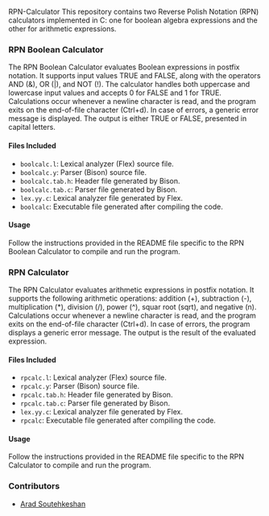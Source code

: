 RPN-Calculator
This repository contains two Reverse Polish Notation (RPN) calculators implemented in C: one for boolean algebra expressions and the other for arithmetic expressions.

### RPN Boolean Calculator

The RPN Boolean Calculator evaluates Boolean expressions in postfix notation. It supports input values TRUE and FALSE, along with the operators AND (&), OR (|), and NOT (!). The calculator handles both uppercase and lowercase input values and accepts 0 for FALSE and 1 for TRUE. Calculations occur whenever a newline character is read, and the program exits on the end-of-file character (Ctrl+d). In case of errors, a generic error message is displayed. The output is either TRUE or FALSE, presented in capital letters.

#### Files Included

- `boolcalc.l`: Lexical analyzer (Flex) source file.
- `boolcalc.y`: Parser (Bison) source file.
- `boolcalc.tab.h`: Header file generated by Bison.
- `boolcalc.tab.c`: Parser file generated by Bison.
- `lex.yy.c`: Lexical analyzer file generated by Flex.
- `boolcalc`: Executable file generated after compiling the code.

#### Usage

Follow the instructions provided in the README file specific to the RPN Boolean Calculator to compile and run the program.

### RPN Calculator

The RPN Calculator evaluates arithmetic expressions in postfix notation. It supports the following arithmetic operations: addition (+), subtraction (-), multiplication (*), division (/), power (^), squar root (sqrt), and negative (n). Calculations occur whenever a newline character is read, and the program exits on the end-of-file character (Ctrl+d). In case of errors, the program displays a generic error message. The output is the result of the evaluated expression.

#### Files Included

- `rpcalc.l`: Lexical analyzer (Flex) source file.
- `rpcalc.y`: Parser (Bison) source file.
- `rpcalc.tab.h`: Header file generated by Bison.
- `rpcalc.tab.c`: Parser file generated by Bison.
- `lex.yy.c`: Lexical analyzer file generated by Flex.
- `rpcalc`: Executable file generated after compiling the code.

#### Usage

Follow the instructions provided in the README file specific to the RPN Calculator to compile and run the program.

### Contributors

- [Arad Soutehkeshan](https://github.com/Gonzaleski)

